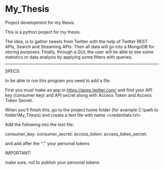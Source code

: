 # My_Thesis
Project development for my thesis

This is a python project for my thesis.

The idea, is to gather tweets from Twitter with the help of Twitter REST APIs, Search and Streaming APIs. Then all
data will go into a MongoDB for storing purposes. Finally, through a GUI, the user will be able to see some statistics or
data analysis by applying some filters with queries.

-------------------------------------------------------------------------------------------------------------------------------

SPECS:

to be able to run this program you need to add a file.

First you must make an app in https://apps.twitter.com/
and find your API key (consumer key) and API secret along with Access Token and Access Token Secret.

When you'll finish this, go to the project home folder (for example C:\path to folder\My_Thesis\) and create a
text file with name <credentials.txt>

Add the following into the text file:

consumer_key:
consumer_secret:
access_token:
access_token_secret:

and add after the ":" your personal tokens

IMPORTANT:

make sure, not to publish your personal tokens